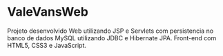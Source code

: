 # ValeVansWeb
Projeto desenvolvido Web utilizando  JSP e Servlets com persistencia no banco de dados MySQL utilizando JDBC e Hibernate JPA. Front-end com HTML5, CSS3 e JavaScript.
